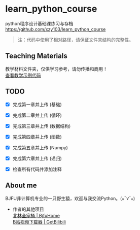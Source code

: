 # learn_python_course
python程序设计基础课练习与存档  
https://github.com/xzy103/learn_python_course  
> 注：代码中使用了相对路径，请保证文件夹结构的完整性。  

## Teaching Materials
教学材料文件夹，仅供学习参考，请勿传播和商用！  
[查看教学示例代码](https://github.com/royqh1979/programming_with_python)  

## TODO
- [x] 完成第一章并上传 (基础)  
- [x] 完成第二章并上传 (循环)  
- [x] 完成第三章并上传 (数据结构)  
- [x] 完成第四章并上传 (函数)  
- [x] 完成第五章并上传 (Numpy)  
- [x] 完成第六章并上传 (递归)  
- [x] 检查所有代码并添加注释  


## About me
BJFU非计算机专业的一只野生猿，欢迎与我交流Python。(๑¯∀¯๑)  
- 作者的其他项目  
[北林全家桶 | BjfuHome](https://github.com/xzy103/Bjfu_Home)  
[B站视频下载器 | GetBilibili](https://github.com/xzy103/GetBilibili)  
